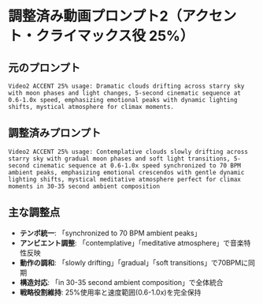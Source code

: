 # 調整済み動画プロンプト2（アクセント・クライマックス役 25%）

## 元のプロンプト
```
Video2 ACCENT 25% usage: Dramatic clouds drifting across starry sky with moon phases and light changes, 5-second cinematic sequence at 0.6-1.0x speed, emphasizing emotional peaks with dynamic lighting shifts, mystical atmosphere for climax moments.
```

## 調整済みプロンプト
```
Video2 ACCENT 25% usage: Contemplative clouds slowly drifting across starry sky with gradual moon phases and soft light transitions, 5-second cinematic sequence at 0.6-1.0x speed synchronized to 70 BPM ambient peaks, emphasizing emotional crescendos with gentle dynamic lighting shifts, mystical meditative atmosphere perfect for climax moments in 30-35 second ambient composition
```

## 主な調整点
- **テンポ統一**: 「synchronized to 70 BPM ambient peaks」
- **アンビエント調整**: 「contemplative」「meditative atmosphere」で音楽特性反映
- **動作の調和**: 「slowly drifting」「gradual」「soft transitions」で70BPMに同期
- **構造対応**: 「in 30-35 second ambient composition」で全体統合
- **戦略役割維持**: 25%使用率と速度範囲(0.6-1.0x)を完全保持